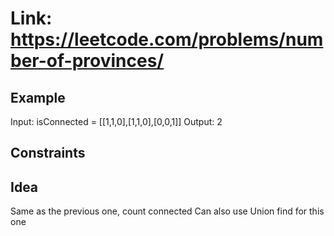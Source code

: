 # Link: <https://leetcode.com/problems/number-of-provinces/>

## Example

Input: isConnected = [[1,1,0],[1,1,0],[0,0,1]]
Output: 2

## Constraints

## Idea

Same as the previous one, count connected
Can also use Union find for this one
